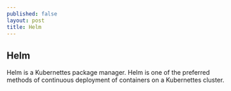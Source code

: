 ```yaml
---
published: false
layout: post
title: Helm
---
```

## Helm

Helm is a Kubernettes package manager. Helm is one of the preferred methods of continuous deployment of containers on a Kubernettes cluster.
